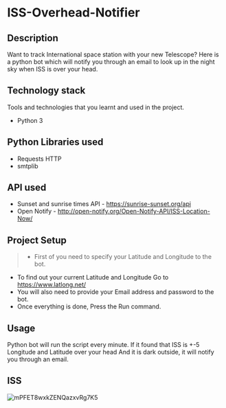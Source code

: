 
# ISS-Overhead-Notifier


## Description
Want to track International space station with your new Telescope?
Here is a python bot which will notify you through an email to look up in the night sky when ISS is over your head.


## Technology stack

Tools and technologies that you learnt and used in the project.

* Python 3

## Python Libraries used

* Requests HTTP
* smtplib

## API used

* Sunset and sunrise times API - https://sunrise-sunset.org/api
* Open Notify - http://open-notify.org/Open-Notify-API/ISS-Location-Now/

## Project Setup
>* First of you need to specify your Latitude and Longitude to the bot. 
* To find out your current Latitude and Longitude Go to https://www.latlong.net/
* You will also need to provide your Email address and password to the bot.
* Once everything is done, Press the Run command.

## Usage
Python bot will run the script every minute. If it found that ISS is +-5 Longitude and Latitude over your head And it is dark outside, it will notify you through an email.

## ISS

![mPFET8wxkZENQazxvRg7K5](https://user-images.githubusercontent.com/102460207/185963580-04330558-1dbd-4cec-9b49-90d690b21aba.jpg)



